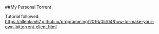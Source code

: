 ##My Personal Torrent

Tutorial followed: https://allenkim67.github.io/programming/2016/05/04/how-to-make-your-own-bittorrent-client.html